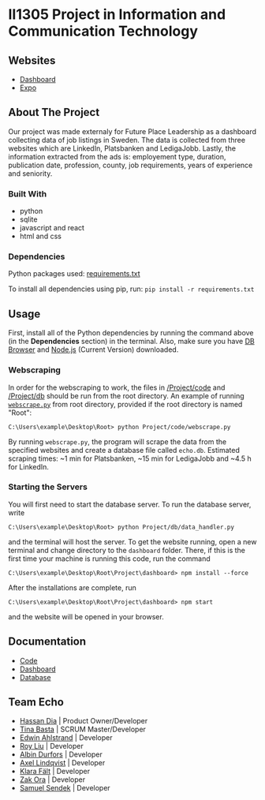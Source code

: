 # II1305 Project in Information and Communication Technology

## Websites
- [Dashboard](https://stmecho-ad215.web.app/)
- [Expo](https://teamechokth.wixsite.com/team-echo---expo-sit)

## About The Project
Our project was made externaly for Future Place Leadership as a dashboard collecting data of job listings in Sweden. The data is collected from three websites which are LinkedIn, Platsbanken and LedigaJobb. Lastly, the information extracted from the ads is: employement type, duration, publication date, profession, county, job requirements, years of experience and seniority.

### Built With
- python
- sqlite
- javascript and react
- html and css

### Dependencies
Python packages used:
[requirements.txt](https://github.com/DiaHassan/II1305-Team-Echo/blob/main/requirements.txt)

To install all dependencies using pip, run: ```pip install -r requirements.txt```

## Usage
First, install all of the Python dependencies by running the command above (in the **Dependencies** section) in the terminal. Also, make sure you have [DB Browser](https://sqlitebrowser.org/dl/) and [Node.js](https://nodejs.org/en/download/current) (Current Version) downloaded.  
### Webscraping
In order for the webscraping to work, the files in [/Project/code](https://github.com/DiaHassan/II1305-Team-Echo/tree/main/Project/code) and [/Project/db](https://github.com/DiaHassan/II1305-Team-Echo/tree/main/Project/db) should be run from the root directory. An example of running [```webscrape.py```](https://github.com/DiaHassan/II1305-Team-Echo/blob/main/Project/code/webscrape.py) from root directory, provided if the root directory is named "Root":  
```
C:\Users\example\Desktop\Root> python Project/code/webscrape.py
```
By running ```webscrape.py```, the program will scrape the data from the specified websites and create a database file called ```echo.db```. Estimated scraping times: ~1 min for Platsbanken, ~15 min for LedigaJobb and ~4.5 h for LinkedIn.  
### Starting the Servers
You will first need to start the database server. To run the database server, write
```
C:\Users\example\Desktop\Root> python Project/db/data_handler.py
```
and the terminal will host the server.
To get the website running, open a new terminal and change directory to the ```dashboard``` folder. There, if this is the first time your machine is running this code, run the command
```
C:\Users\example\Desktop\Root\Project\dashboard> npm install --force
```
After the installations are complete, run
```
C:\Users\example\Desktop\Root\Project\dashboard> npm start
```
and the website will be opened in your browser.

## Documentation
- [Code](https://github.com/DiaHassan/II1305-Team-Echo/blob/main/Project/code/README.md)
- [Dashboard](https://github.com/DiaHassan/II1305-Team-Echo/blob/main/Project/dashboard/README.md)
- [Database](https://github.com/DiaHassan/II1305-Team-Echo/blob/main/Project/db/README.md)

## Team Echo
 - [Hassan Dia](https://github.com/DiaHassan)              | Product Owner/Developer
 - [Tina Basta](https://github.com/tibasta)                | SCRUM Master/Developer
 - [Edwin Ahlstrand](https://github.com/EdwinAhl)          | Developer
 - [Roy Liu](https://github.com/ruisnake)                  | Developer
 - [Albin Durfors](https://github.com/DrakenDurfors)       | Developer
 - [Axel Lindqvist](https://github.com/ProgrammingCookies) | Developer
 - [Klara Fält](https://github.com/kflt)                   | Developer
 - [Zak Ora](https://github.com/ZakOra1)                   | Developer
 - [Samuel Sendek](https://github.com/CooperUSA)           | Developer
